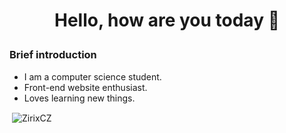 # <p align="center">Hello, how are you today :wave:</p>
### <p>Brief introduction</p>
- I am a computer science student.
- Front-end website enthusiast.
- Loves learning new things.

<p>&nbsp;<img align="center" src="https://github-readme-stats.vercel.app/api?username=ZirixCZ&show_icons=true&theme=dark&locale=en" alt="ZirixCZ" /></p>
